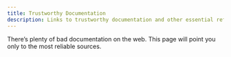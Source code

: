 ```yaml
---
title: Trustworthy Documentation
description: Links to trustworthy documentation and other essential references on the use and state of web standards.
---
```


There’s plenty of bad documentation on the web. This page will point you only to the most reliable sources.
